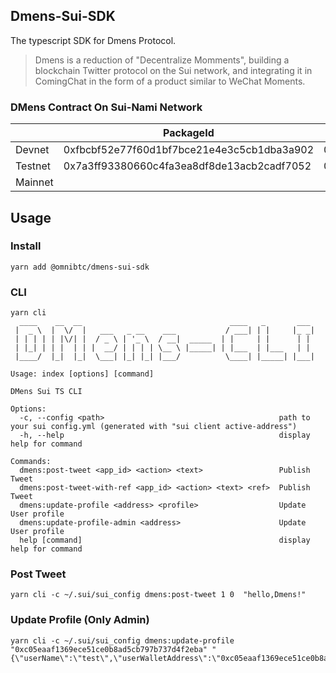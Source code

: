 ## Dmens-Sui-SDK
The typescript SDK for Dmens Protocol.
>Dmens is a reduction of "Decentralize Momments", building a blockchain Twitter protocol on the Sui network, and integrating it in ComingChat in the form of a product similar to WeChat Moments.

### DMens Contract On Sui-Nami Network
|         | PackageId                                  | globalId                                   |
| ------- | ------------------------------------------ | ------------------------------------------ |
| Devnet  | 0xfbcbf52e77f60d1bf7bce21e4e3c5cb1dba3a902 | 0xfa75aebd9ea5d16d4dc17830864ed548e4d1bd16 |
| Testnet | 0x7a3ff93380660c4fa3ea8df8de13acb2cadf7052 | 0x69b38e9e2c17551d347ffbe49e5e8b0e24db78ad |
| Mainnet |                                            |                                            |

## Usage

### Install
```
yarn add @omnibtc/dmens-sui-sdk
```

### CLI
```
yarn cli
  ____    __  __                                 ____   _       ___ 
 |  _ \  |  \/  |   ___   _ __    ___           / ___| | |     |_ _|
 | | | | | |\/| |  / _ \ | '_ \  / __|  _____  | |     | |      | | 
 | |_| | | |  | | |  __/ | | | | \__ \ |_____| | |___  | |___   | | 
 |____/  |_|  |_|  \___| |_| |_| |___/          \____| |_____| |___|
                                                                    
Usage: index [options] [command]

DMens Sui TS CLI

Options:
  -c, --config <path>                                       path to your sui config.yml (generated with "sui client active-address")
  -h, --help                                                display help for command

Commands:
  dmens:post-tweet <app_id> <action> <text>                 Publish Tweet
  dmens:post-tweet-with-ref <app_id> <action> <text> <ref>  Publish Tweet
  dmens:update-profile <address> <profile>                  Update User profile
  dmens:update-profile-admin <address>                      Update User profile
  help [command]                                            display help for command
```

### Post Tweet 

```
yarn cli -c ~/.sui/sui_config dmens:post-tweet 1 0  "hello,Dmens!"
```

### Update Profile (Only Admin)
```
yarn cli -c ~/.sui/sui_config dmens:update-profile "0xc05eaaf1369ece51ce0b8ad5cb797b737d4f2eba" "{\"userName\":\"test\",\"userWalletAddress\":\"0xc05eaaf1369ece51ce0b8ad5cb797b737d4f2eba\",\"userProfileUrl\":\"http://aaa.com\",\"userBio\":\"bio\",\"userCid\":\"888\"}"
```
